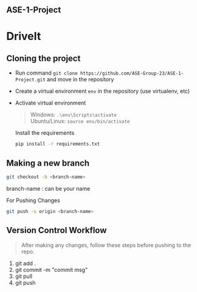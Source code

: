 ## ASE-1-Project
# DriveIt

## Cloning the project  
* Run command `git clone https://github.com/ASE-Group-23/ASE-1-Project.git` and move in the repository
* Create a virtual environment `env` in the repository (use virtualenv, etc)
* Activate virtual environment  
    >    Windows:  ```.\env\Scripts\activate```  
    >    Ubuntu/Linux: ```source env/bin/activate```   
    
    Install the requirements  
    ```bash
    pip install -r requirements.txt
    ```

## Making a new branch
```bash
git checkout -b <branch-name>
```
branch-name : can be your name 

For Pushing Changes
```bash
git push -u origin <branch-name>
```


## Version Control Workflow
> After making any changes, follow these steps before pushing to the repo.
1. git add .
2. git commit -m "commit msg"
3. git pull
4. git push
